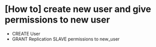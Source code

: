 # [How to] create new user and give permissions to new user

* CREATE User
* GRANT Replication SLAVE permissions to new_user
